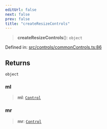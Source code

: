 ```yaml
---
editUrl: false
next: false
prev: false
title: "createResizeControls"
---
```


> **createResizeControls**(): `object`

Defined in: [src/controls/commonControls.ts:86](https://github.com/fabricjs/fabric.js/blob/977f797255d8c56b5b68360b0d45bed33697d2e8/src/controls/commonControls.ts#L86)

## Returns

`object`

### ml

> **ml**: [`Control`](/api/classes/control/)

### mr

> **mr**: [`Control`](/api/classes/control/)
